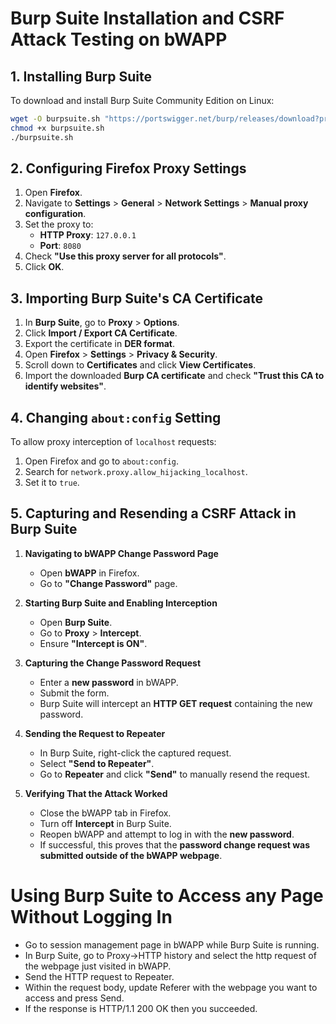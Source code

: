 # Burp Suite Installation and CSRF Attack Testing on bWAPP

## 1. Installing Burp Suite
To download and install Burp Suite Community Edition on Linux:

```sh
wget -O burpsuite.sh "https://portswigger.net/burp/releases/download?product=community&version=2024.1.1&type=Linux"
chmod +x burpsuite.sh
./burpsuite.sh
```

## 2. Configuring Firefox Proxy Settings

1. Open **Firefox**.
2. Navigate to **Settings** > **General** > **Network Settings** > **Manual proxy configuration**.
3. Set the proxy to:
   - **HTTP Proxy**: `127.0.0.1`
   - **Port**: `8080`
4. Check **"Use this proxy server for all protocols"**.
5. Click **OK**.

## 3. Importing Burp Suite's CA Certificate

1. In **Burp Suite**, go to **Proxy** > **Options**.
2. Click **Import / Export CA Certificate**.
3. Export the certificate in **DER format**.
4. Open **Firefox** > **Settings** > **Privacy & Security**.
5. Scroll down to **Certificates** and click **View Certificates**.
6. Import the downloaded **Burp CA certificate** and check **"Trust this CA to identify websites"**.

## 4. Changing `about:config` Setting
To allow proxy interception of `localhost` requests:

1. Open Firefox and go to `about:config`.
2. Search for `network.proxy.allow_hijacking_localhost`.
3. Set it to `true`.

## 5. Capturing and Resending a CSRF Attack in Burp Suite

1. **Navigating to bWAPP Change Password Page**
   - Open **bWAPP** in Firefox.
   - Go to **"Change Password"** page.

2. **Starting Burp Suite and Enabling Interception**
   - Open **Burp Suite**.
   - Go to **Proxy** > **Intercept**.
   - Ensure **"Intercept is ON"**.

3. **Capturing the Change Password Request**
   - Enter a **new password** in bWAPP.
   - Submit the form.
   - Burp Suite will intercept an **HTTP GET request** containing the new password.

4. **Sending the Request to Repeater**
   - In Burp Suite, right-click the captured request.
   - Select **"Send to Repeater"**.
   - Go to **Repeater** and click **"Send"** to manually resend the request.

5. **Verifying That the Attack Worked**
   - Close the bWAPP tab in Firefox.
   - Turn off **Intercept** in Burp Suite.
   - Reopen bWAPP and attempt to log in with the **new password**.
   - If successful, this proves that the **password change request was submitted outside of the bWAPP webpage**.



# Using Burp Suite to Access any Page Without Logging In

- Go to session management page in bWAPP while Burp Suite is running.
- In Burp Suite, go to Proxy->HTTP history and select the http request of the webpage just visited in bWAPP.
- Send the HTTP request to Repeater. 
- Within the request body, update Referer with the webpage you want to access and press Send.
- If the response is HTTP/1.1 200 OK then you succeeded.